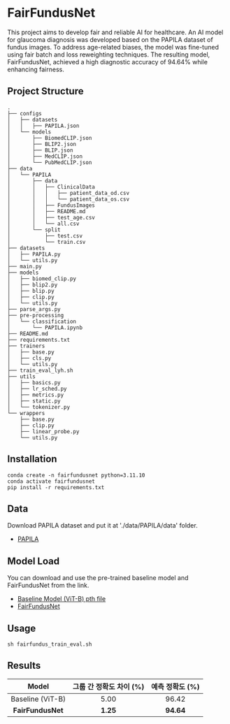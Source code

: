 # FairFundusNet

This project aims to develop fair and reliable AI for healthcare. An AI model for glaucoma diagnosis was developed based on the PAPILA dataset of fundus images. To address age-related biases, the model was fine-tuned using fair batch and loss reweighting techniques. The resulting model, FairFundusNet, achieved a high diagnostic accuracy of 94.64% while enhancing fairness.



## Project Structure

```
.
├── configs
│   ├── datasets
│   │   ├── PAPILA.json
│   └── models
│       ├── BiomedCLIP.json
│       ├── BLIP2.json
│       ├── BLIP.json
│       ├── MedCLIP.json
│       └── PubMedCLIP.json
├── data
│   └── PAPILA
│       ├── data
│       │   ├── ClinicalData
│       │   │   ├── patient_data_od.csv
│       │   │   └── patient_data_os.csv
│       │   ├── FundusImages
│       │   ├── README.md
│       │   ├── test_age.csv
│       │   └── all.csv
│       └── split
│           ├── test.csv
│           └── train.csv
├── datasets
│   ├── PAPILA.py
│   └── utils.py
├── main.py
├── models
│   ├── biomed_clip.py
│   ├── blip2.py
│   ├── blip.py
│   ├── clip.py
│   └── utils.py
├── parse_args.py
├── pre-processing
│   └── classification
│       └── PAPILA.ipynb
├── README.md
├── requirements.txt
├── trainers
│   ├── base.py
│   ├── cls.py
│   └── utils.py
├── train_eval_lyh.sh
├── utils
│   ├── basics.py
│   ├── lr_sched.py
│   ├── metrics.py
│   ├── static.py
│   └── tokenizer.py
└── wrappers
    ├── base.py
    ├── clip.py
    ├── linear_probe.py
    └── utils.py
```

## Installation

```
conda create -n fairfundusnet python=3.11.10
conda activate fairfundusnet
pip install -r requirements.txt
```

## Data

Download PAPILA dataset and put it at './data/PAPILA/data' folder.

- [PAPILA](https://figshare.com/articles/dataset/PAPILA/14798004?file=35013982)



## Model Load

You can download and use the pre-trained baseline model and FairFundusNet from the link. 

- [Baseline Model (ViT-B) pth file](https://drive.google.com/drive/folders/1fJKEJE-6VjdrXebK-KF4_py91pEVgIUE?usp=sharing)
- [FairFundusNet](https://drive.google.com/drive/folders/1fJKEJE-6VjdrXebK-KF4_py91pEVgIUE?usp=sharing)



## Usage

```
sh fairfundus_train_eval.sh
```

## Results

|       Model       | 그룹 간 정확도 차이 (%) | 예측 정확도 (%) |
| :---------------: | :---------------------: | :-------------: |
| Baseline (ViT-B)  |          5.00           |      96.42      |
| **FairFundusNet** |        **1.25**         |    **94.64**    |

